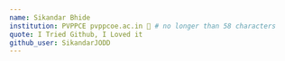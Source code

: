 ```yaml
---
name: Sikandar Bhide 
institution: PVPPCE pvppcoe.ac.in 🚩 # no longer than 58 characters
quote: I Tried Github, I Loved it
github_user: SikandarJODD
---
```

